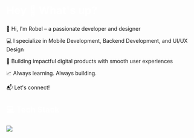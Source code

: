  <h1 align="left" style="color:white;" >Hey 👋 What's up?</h1>

###

<p align="left">👋 Hi, I'm Robel – a passionate developer and designer
 
💻 I specialize in Mobile Development, Backend Development, and UI/UX Design

🚀 Building impactful digital products with smooth user experiences

📈 Always learning. Always building.

📬 Let's connect!
</p>

###

<h2 align="left" style="color:white;" >💻 Tech Stack</h2>

###

<div align="left">
  <a href="#">
    <img src="https://skillicons.dev/icons?i=flutter,dart,kotlin,javascript,typescript,nodejs,expressjs,mongodb,mysql,postgresql,firebase,supabase,react,next,tailwind,figma&theme=dark" />
  </a>
 
</div>

###







 






  
 
